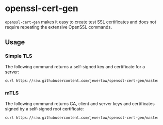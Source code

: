 # openssl-cert-gen

`openssl-cert-gen` makes it easy to create test SSL certificates and does not require repeating the extensive OpenSSL commands.

## Usage

### Simple TLS
The following command returns a self-signed key and certificate for a server:
```sh
curl https://raw.githubusercontent.com/jewertow/openssl-cert-gen/master/tls.sh | SUBJECT="app.com" sh
```

### mTLS
The following command returns CA, client and server keys and certificates signed by a self-signed root certificate:
```sh
curl https://raw.githubusercontent.com/jewertow/openssl-cert-gen/master/mtls.sh | CLIENT="client-app" SERVER="server-app" DOMAIN="com" sh
```
